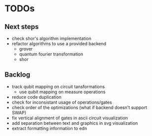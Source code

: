 # TODOs

## Next steps
* check shor's algorithm implementation
* refactor algorithms to use a provided backend
  * grover
  * quantum fourier transformation
  * shor

## Backlog
* track qubit mapping on circuit tansformations
  * use qubit mapping on measure operations
* reduce code duplication
* check for inconsistant usage of operations/gates
* check order of the optimizations (what if backend doesn't support SWAP)
* fix vertical alignment of gates in ascii circuit visualization
* add separation between text and graphics in svg visualization
* extract formatting information to edn
